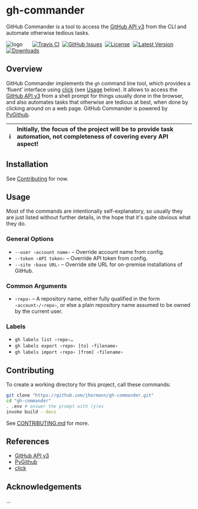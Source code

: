 # gh-commander

GitHub Commander is a tool to access the
[GitHub API v3](https://developer.github.com/v3/)
from the CLI and automate otherwise tedious tasks.

![logo](https://raw.githubusercontent.com/jhermann/gh-commander/master/docs/_static/logo-64.png)
 
 [![Travis CI](https://api.travis-ci.org/jhermann/gh-commander.svg)](https://travis-ci.org/jhermann/gh-commander)
 [![GitHub Issues](https://img.shields.io/github/issues/jhermann/gh-commander.svg)]()
 [![License](https://img.shields.io/pypi/l/gh-commander.svg)](/jhermann/gh-commander/blob/master/LICENSE)
 [![Latest Version](https://img.shields.io/pypi/v/gh-commander.svg)](https://pypi.python.org/pypi/gh-commander/)
 [![Downloads](https://img.shields.io/pypi/dw/gh-commander.svg)](https://pypi.python.org/pypi/gh-commander/)


## Overview

GitHub Commander implements the ``gh`` command line tool,
which provides a ‘fluent’ interface
using [click](https://github.com/mitsuhiko/click)
(see [Usage](#usage) below).
It allows to access the
[GitHub API v3](https://developer.github.com/v3/)
from a shell prompt for things usually done in the browser,
and also automates tasks that otherwise are tedious at best,
when done by clicking around on a web page.
GitHub Commander is powered by [PyGithub](https://github.com/PyGithub/PyGithub).

:information_source: | Initially, the focus of the project will be to provide task automation, not completeness of covering every API aspect!
---- | :----


## Installation

See [Contributing](#contributing) for now.


## Usage

Most of the commands are intentionally self-explanatory,
so usually they are just listed without further details,
in the hope that it's quite obvious what they do.


### General Options

 * ``--user ‹account name›`` – Override account name from config.
 * ``--token ‹API token›`` – Override API token from config.
 * ``--site ‹base URL›`` – Override site URL for on-premise installations of GitHub.

### Common Arguments

 * ``‹repo›`` – A repository name, either fully qualified in the form ``‹account›/‹repo›``, or else a plain repository name assumed to be owned by the current user.


### Labels

 * ``gh labels list ‹repo›…``
 * ``gh labels export ‹repo› [to] ‹filename›``
 * ``gh labels import ‹repo› [from] ‹filename›``


## Contributing

To create a working directory for this project, call these commands:

```sh
git clone "https://github.com/jhermann/gh-commander.git"
cd "gh-commander"
. .env # answer the prompt with (y)es
invoke build --docs
```

See [CONTRIBUTING.md](https://github.com/jhermann/gh-commander/blob/master/CONTRIBUTING.md) for more.


## References

 * [GitHub API v3](https://developer.github.com/v3/)
 * [PyGithub](https://github.com/PyGithub/PyGithub)
 * [click](https://github.com/mitsuhiko/click)


## Acknowledgements

…
